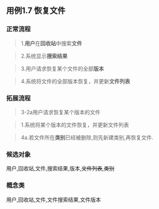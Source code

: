 ## 用例1.7 恢复文件

### 正常流程

>1.**用户**在**回收站**中搜索**文件**<br>

>2.系统显示**搜索结果**<br>

>3.用户请求恢复某个文件的全部**版本**<br>

>4.系统将文件的全部版本恢复，并更新**文件列表**<br>


### 拓展流程
>3-2a用户请求恢复某个版本的文件<br>

>1.系统将某个版本的文件恢复，并更新文件列表<br>

>4a.若文件所在**类别**已经被删除,则先新建类别,再恢复文件.


### 候选对象

用户,回收站,文件,搜索结果,版本,~~文件列表~~,~~类别~~

### 概念类

用户,回收站,文件,文件搜索结果,文件版本
